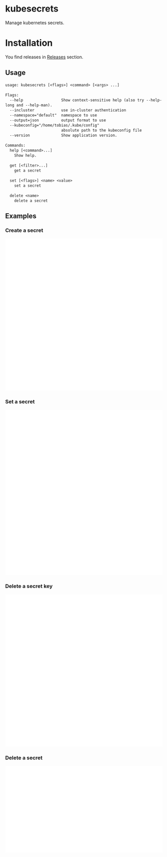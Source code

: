 # kubesecrets

 Manage kubernetes secrets.

# Installation
You find releases in [Releases](releases) section.

## Usage
```
usage: kubesecrets [<flags>] <command> [<args> ...]

Flags:
  --help                 Show context-sensitive help (also try --help-long and --help-man).
  --incluster            use in-cluster authentication
  --namespace="default"  namespace to use
  --output=json          output format to use
  --kubeconfig="/home/tobias/.kube/config"
                         absolute path to the kubeconfig file
  --version              Show application version.

Commands:
  help [<command>...]
    Show help.

  get [<filter>...]
    get a secret

  set [<flags>] <name> <value>
    set a secret

  delete <name>
    delete a secret
```

## Examples
### Create a secret
[//]: # (kubesecrets set api.key "Hello World")
[![create.svg](create.svg)](create.svg)

### Set a secret
[//]: # (kubesecrets set api.token "A Token")
[![set.svg](set.svg)](set.svg)

### Delete a secret key
[//]: # (kubesecrets delete api.key)
[![delete_key.svg](delete_key.svg)](delete_key.svg)


### Delete a secret
[//]: # (kubesecrets delete api)
[![delete.svg](delete.svg)](delete.svg)
